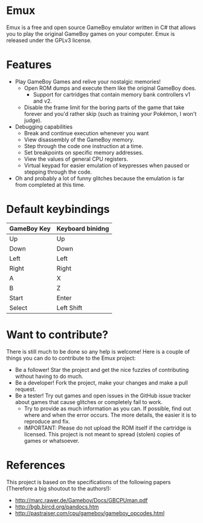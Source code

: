 Emux
====
Emux is a free and open source GameBoy emulator written in C# that allows you to play the original GameBoy games on your computer. Emux is released under the GPLv3 license.

Features
========
- Play GameBoy Games and relive your nostalgic memories!
    - Open ROM dumps and execute them like the original GameBoy does.
        - Support for cartridges that contain memory bank controllers v1 and v2.
    - Disable the frame limit for the boring parts of the game that take forever and you'd rather skip (such as training your Pokémon, I won't judge).
- Debugging capabilities
    - Break and continue execution whenever you want
    - View disassembly of the GameBoy memory.
    - Step through the code one instruction at a time.
    - Set breakpoints on specific memory addresses.
    - View the values of general CPU registers.
    - Virtual keypad for easier emulation of keypresses when paused or stepping through the code.
- Oh and probably a lot of funny glitches because the emulation is far from completed at this time.

Default keybindings
===================

| GameBoy Key | Keyboard binidng
|-------------|:-------------|
| Up          | Up           |
| Down        | Down         |
| Left        | Left         |
| Right       | Right        |
| A           | X            |
| B           | Z            |
| Start       | Enter        |
| Select      | Left Shift   |


Want to contribute?
===========
There is still much to be done so any help is welcome! Here is a couple of things you can do to contribute to the Emux project:
- Be a follower! Star the project and get the nice fuzzles of contributing without having to do much.
- Be a developer! Fork the project, make your changes and make a pull request. 
- Be a tester! Try out games and open issues in the GitHub issue tracker about games that cause glitches or completely fail to work.
    -  Try to provide as much information as you can. If possible, find out where and when the error occurs. The more details, the easier it is to reproduce and fix.
    -  IMPORTANT: Please do not upload the ROM itself if the cartridge is licensed. This project is not meant to spread (stolen) copies of games or whatsoever.

References
==========
This project is based on the specifications of the following papers (Therefore a big shoutout to the authors!):
- http://marc.rawer.de/Gameboy/Docs/GBCPUman.pdf
- http://bgb.bircd.org/pandocs.htm
- http://pastraiser.com/cpu/gameboy/gameboy_opcodes.html
